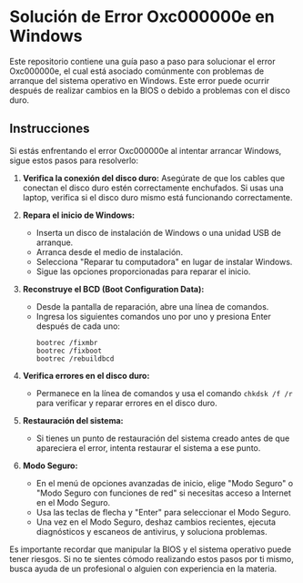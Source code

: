# Solución de Error Oxc000000e en Windows

Este repositorio contiene una guía paso a paso para solucionar el error Oxc000000e, el cual está asociado comúnmente con problemas de arranque del sistema operativo en Windows. Este error puede ocurrir después de realizar cambios en la BIOS o debido a problemas con el disco duro.

## Instrucciones

Si estás enfrentando el error Oxc000000e al intentar arrancar Windows, sigue estos pasos para resolverlo:

1. **Verifica la conexión del disco duro:** Asegúrate de que los cables que conectan el disco duro estén correctamente enchufados. Si usas una laptop, verifica si el disco duro mismo está funcionando correctamente.

2. **Repara el inicio de Windows:**
   - Inserta un disco de instalación de Windows o una unidad USB de arranque.
   - Arranca desde el medio de instalación.
   - Selecciona "Reparar tu computadora" en lugar de instalar Windows.
   - Sigue las opciones proporcionadas para reparar el inicio.

3. **Reconstruye el BCD (Boot Configuration Data):**
   - Desde la pantalla de reparación, abre una línea de comandos.
   - Ingresa los siguientes comandos uno por uno y presiona Enter después de cada uno:
     ```
     bootrec /fixmbr
     bootrec /fixboot
     bootrec /rebuildbcd
     ```

4. **Verifica errores en el disco duro:**
   - Permanece en la línea de comandos y usa el comando `chkdsk /f /r` para verificar y reparar errores en el disco duro.

5. **Restauración del sistema:**
   - Si tienes un punto de restauración del sistema creado antes de que apareciera el error, intenta restaurar el sistema a ese punto.

6. **Modo Seguro:**
   - En el menú de opciones avanzadas de inicio, elige "Modo Seguro" o "Modo Seguro con funciones de red" si necesitas acceso a Internet en el Modo Seguro.
   - Usa las teclas de flecha y "Enter" para seleccionar el Modo Seguro.
   - Una vez en el Modo Seguro, deshaz cambios recientes, ejecuta diagnósticos y escaneos de antivirus, y soluciona problemas.

Es importante recordar que manipular la BIOS y el sistema operativo puede tener riesgos. Si no te sientes cómodo realizando estos pasos por ti mismo, busca ayuda de un profesional o alguien con experiencia en la materia.
